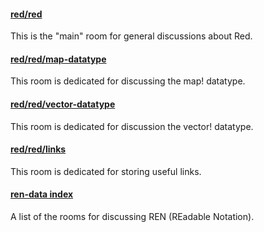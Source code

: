 #### [red/red](https://gitter.im/red/red)
This is the "main" room for general discussions about Red.

#### [red/red/map-datatype](https://gitter.im/red/red/map-datatype)
This room is dedicated for discussing the map! datatype.

#### [red/red/vector-datatype](https://gitter.im/red/red/vector-datatype)
This room is dedicated for discussion the vector! datatype.

#### [red/red/links](https://gitter.im/red/red/links)
This room is dedicated for storing useful links.

#### [ren-data index](https://github.com/Ren-data/Ren/wiki/Gitter-Room-Index)
A list of the rooms for discussing REN (REadable Notation).